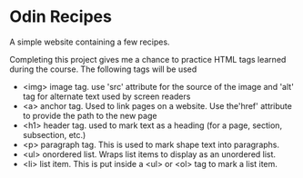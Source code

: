 # Odin Recipes

A simple website containing a few recipes.

Completing this project gives me a chance to practice HTML tags learned during the course. The following tags will be used

- \<img> image tag. use 'src' attribute for the source of the image and 'alt' tag for alternate text used by screen readers
- \<a> anchor tag. Used to link pages on a website. Use the'href' attribute to provide the path to the new page
- \<h1> header tag. used to mark text as a heading (for a page, section, subsection, etc.)
- \<p> paragraph tag. This is used to mark shape text into paragraphs.
- \<ul> onordered list. Wraps list items to display as an unordered list.
- \<li> list item. This is put inside a \<ul> or \<ol> tag to mark a list item.

